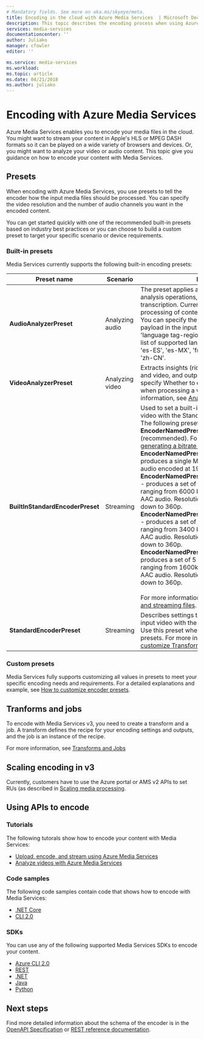 ```yaml
---
# Mandatory fields. See more on aka.ms/skyeye/meta.
title: Encoding in the cloud with Azure Media Services  | Microsoft Docs
description: This topic describes the encoding process when using Azure Media Services
services: media-services
documentationcenter: ''
author: Juliako
manager: cfowler
editor: ''

ms.service: media-services
ms.workload: 
ms.topic: article
ms.date: 04/21/2018
ms.author: juliako
---
```


# Encoding with Azure Media Services

Azure Media Services enables you to encode your media files in the cloud. You might want to stream your content in Apple's HLS or MPEG DASH formats so it can be played on a wide variety of browsers and devices. Or, you might want to analyze your video or audio content. This topic give you guidance on how to encode your content with Media Services.

## Presets

When encoding with Azure Media Services, you use presets to tell the encoder how the input media files should be processed. You can specify the video resolution and the number of audio channels you want in the encoded content. 

You can get started quickly with one of the recommended built-in presets based on industry best practices or you can choose to build a custom preset to target your specific scenario or device requirements. 

### Built-in presets

Media Services currently supports the following built-in encoding presets:  

|Preset name|Scenario|Description|
|---|---|---|
|**AudioAnalyzerPreset**|Analyzing audio|The preset applies a pre-defined set of AI-based analysis operations, including speech transcription. Currently, the preset supports processing of content with a single audio track.<br/>You can specify the language for the audio payload in the input using the BCP-47 format of 'language tag-region' (for example, 'en-US'). The list of supported languages are, 'en-US', 'en-GB', 'es-ES', 'es-MX', 'fr-FR', 'it-IT', 'ja-JP', 'pt-BR', 'zh-CN'.|
|**VideoAnalyzerPreset**|Analyzing video|Extracts insights (rich metadata) from both audio and video, and outputs a JSON format file. You can specify Whether to only extract audio insights when processing a video file. For more information, see [Analyze video](analyze-videos-tutorial-with-api.md)|
|**BuiltInStandardEncoderPreset**|Streaming|Used to set a built-in preset for encoding the input video with the Standard Encoder. <br/>The following presets are currently supported:<br/>**EncoderNamedPreset.AdaptiveStreaming** (recommended). For more information, see [auto-generating a bitrate ladder](autogen-bitrate-ladder.md).<br/>**EncoderNamedPreset.AACGoodQualityAudio** - produces a single MP4 file containing only stereo audio encoded at 192 kbps.<br/>**EncoderNamedPreset.H264MultipleBitrate1080p** - produces a set of 8 GOP-aligned MP4 files, ranging from 6000 kbps to 400 kbps, and stereo AAC audio. Resolution starts at 1080p and goes down to 360p.<br/>**EncoderNamedPreset.H264MultipleBitrate720p** - produces a set of 6 GOP-aligned MP4 files, ranging from 3400 kbps to 400 kbps, and stereo AAC audio. Resolution starts at 720p and goes down to 360p.<br/>**EncoderNamedPreset.H264MultipleBitrateSD** - produces a set of 5 GOP-aligned MP4 files, ranging from 1600kbps to 400 kbps, and stereo AAC audio. Resolution starts at 480p and goes down to 360p.<br/><br/>For more information, see [Uploading, encoding, and streaming files](stream-files-tutorial-with-api.md).|
|**StandardEncoderPreset**|Streaming|Describes settings to be used when encoding the input video with the Standard Encoder. <br/>Use this preset when customizing Transform presets. For more information, see [How to customize Transform presets](customize-encoder-presets-how-to.md).|

### Custom presets

Media Services fully supports customizing all values in presets to meet your specific encoding needs and requirements. For a detailed explanations and example, see [How to customize encoder presets](customize-encoder-presets-how-to.md).

## Tranforms and jobs

To encode with Media Services v3, you need to create a transform and a job. A transform defines the recipe for your encoding settings and outputs, and the job is an instance of the recipe. 

For more information, see [Transforms and Jobs](transform-concept.md)

## Scaling encoding in v3

Currently, customers have to use the Azure portal or AMS v2 APIs to set RUs (as described in [Scaling media processing](../previous/media-services-scale-media-processing-overview.md). 

## Using APIs to encode

### Tutorials

The following tutorals show how to encode your content with Media Services:

* [Upload, encode, and stream using Azure Media Services](stream-files-tutorial-with-api.md)
* [Analyze videos with Azure Media Services](analyze-videos-tutorial-with-api.md)

### Code samples

The following code samples contain code that shows how to encode with Media Services:

* [.NET Core](https://github.com/Azure-Samples/media-services-v3-dotnet-core-tutorials/tree/master/NETCore)
* [CLI 2.0](https://github.com/Azure/azure-docs-cli-python-samples/tree/master/media-services)

### SDKs

You can use any of the following supported Media Services SDKs to encode your content.

* [Azure CLI 2.0](https://docs.microsoft.com/cli/azure/ams?view=azure-cli-latest)
* [REST](https://go.microsoft.com/fwlink/p/?linkid=873030)
* [.NET](https://docs.microsoft.com/dotnet/api/overview/azure/mediaservices/management?view=azure-dotnet)
* [Java](https://docs.microsoft.com/java/api/overview/azure/mediaservices)
* [Python](https://docs.microsoft.com/python/api/overview/azure/media-services?view=azure-python)

## Next steps

Find more detailed information about the schema of the encoder is in the [OpenAPI Specification](https://github.com/Azure/azure-rest-api-specs/tree/master/specification/mediaservices/resource-manager/Microsoft.Media/preview/2018-03-30-preview) or [REST reference documentation](https://docs.microsoft.com/rest/api/media/transforms). 
